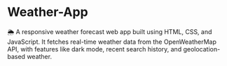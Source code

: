 # Weather-App
🌦️ A responsive weather forecast web app built using HTML, CSS, and JavaScript. It fetches real-time weather data from the OpenWeatherMap API, with features like dark mode, recent search history, and geolocation-based weather.
